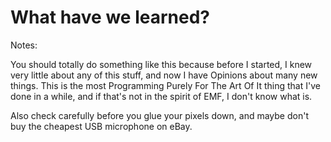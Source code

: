 # What have we learned?

Notes:

You should totally do something like this because before I started, I knew very little about any of this stuff, and now I have Opinions about many new things. This is the most Programming Purely For The Art Of It thing that I've done in a while, and if that's not in the spirit of EMF, I don't know what is.

Also check carefully before you glue your pixels down, and maybe don't buy the cheapest USB microphone on eBay.
